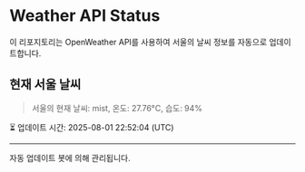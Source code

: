 
# Weather API Status

이 리포지토리는 OpenWeather API를 사용하여 서울의 날씨 정보를 자동으로 업데이트합니다.

## 현재 서울 날씨
> 서울의 현재 날씨: mist, 온도: 27.76°C, 습도: 94%

⏳ 업데이트 시간: 2025-08-01 22:52:04 (UTC)

---
자동 업데이트 봇에 의해 관리됩니다.
